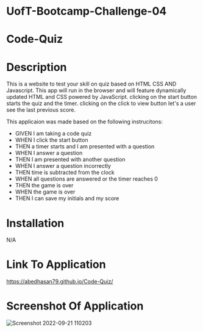 # UofT-Bootcamp-Challenge-04
# Code-Quiz

# Description
This is a website to test your skill on quiz based on HTML CSS AND Javascript. 
This app will run in the browser and will feature dynamically updated HTML and CSS powered by JavaScript.
clicking on the start button starts the quiz and the timer.
clicking on the click to view button let's a user see the last previous score.

This applicaion was made based on the following instrucitons:

- GIVEN I am taking a code quiz
- WHEN I click the start button
- THEN a timer starts and I am presented with a question
- WHEN I answer a question
- THEN I am presented with another question
- WHEN I answer a question incorrectly
- THEN time is subtracted from the clock
- WHEN all questions are answered or the timer reaches 0
- THEN the game is over
- WHEN the game is over
- THEN I can save my initials and my score


# Installation
N/A

# Link To Application

https://abedhasan79.github.io/Code-Quiz/

# Screenshot Of Application
![Screenshot 2022-09-21 110203](https://user-images.githubusercontent.com/106339494/191540268-b3d59650-cb4e-41ce-8222-e0539db7e3eb.png)